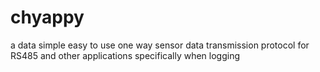 # chyappy
a data simple easy to use one way sensor data transmission protocol for RS485 and other applications specifically when logging  
